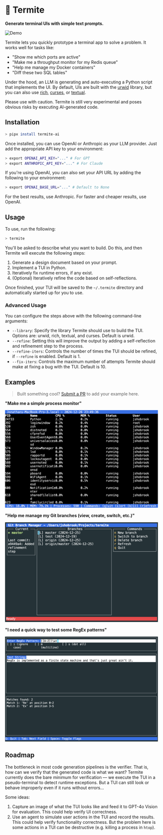 # 🐛 Termite

**Generate terminal UIs with simple text prompts.**

![Demo](assets/demo.gif)

<!--Termite lets you quickly prototype a terminal app to help solve a problem. It works well for tasks like:-->

Termite lets you quickly prototype a terminal app to solve a problem. It works well for tasks like:

- "Show me which ports are active"
- "Make me a throughput monitor for my Redis queue"
- "Help me manage my Docker containers"
- "Diff these two SQL tables"

Under the hood, an LLM is generating and auto-executing a Python script that implements the UI. By default, UIs are built with the [urwid](https://urwid.org/) library, but you can also use [rich](https://rich.readthedocs.io/en/latest/), [curses](https://docs.python.org/3/library/curses.html), or [textual](https://textual.textualize.io/).

Please use with caution. Termite is still very experimental and poses obvious risks by executing AI-generated code.

## Installation

```bash
> pipx install termite-ai
```

Once installed, you can use OpenAI or Anthropic as your LLM provider. Just add the appropriate API key to your environment:

```bash
> export OPENAI_API_KEY="..." # For GPT
> export ANTHROPIC_API_KEY="..." # For Claude
```

If you're using OpenAI, you can also set your API URL by adding the following to your environment:

```bash
> export OPENAI_BASE_URL="..." # Default to None
```

For the best results, use Anthropic. For faster and cheaper results, use OpenAI.

## Usage

To use, run the following:

```bash
> termite
```

You'll be asked to describe what you want to build. Do this, and then Termite will execute the following steps:

1. Generate a design document based on your prompt.
2. Implement a TUI in Python.
3. Iteratively fix runtime errors, if any exist.
4. (Optional) Iteratively refine the code based on self-reflections.

Once finished, your TUI will be saved to the `~/.termite` directory and automatically started up for you to use.

### Advanced Usage

You can configure the steps above with the following command-line arguments:

- `--library`: Specify the library Termite should use to build the TUI. Options are: urwid, rich, textual, and curses. Default is urwid.
- `--refine`: Setting this will improve the output by adding a self-reflection and refinement step to the process.
- `--refine-iters`: Controls the number of times the TUI should be refined, if `--refine` is enabled. Default is 1.
- `--fix-iters`: Controls the maximum number of attempts Termite should make at fixing a bug with the TUI. Default is 10.

## Examples

> Built something cool? [Submit a PR](https://github.com/shobrook/termite/pulls) to add your example here.

**"Make me a simple process monitor"**

![Process](./assets/process.png)

**"Help me manage my Git branches (view, create, switch, etc.)"**

![Git](./assets/git.png)

**"I need a quick way to test some RegEx patterns"**

![RegEx](./assets/regex.png)

## Roadmap

The bottleneck in most code generation pipelines is the verifier. That is, how can we verify that the generated code is what we want? Termite currently does the bare minimum for verification –– we execute the TUI in a pseudo-terminal to detect runtime exceptions. But a TUI can still look or behave improperly even if it runs without errors...

Some ideas:

1. Capture an image of what the TUI looks like and feed it to GPT-4o Vision for evaluation. This could help verify UI correctness.
2. Use an agent to simulate user actions in the TUI and record the results. This could help verify functionality correctness. But the problem here is some actions in a TUI can be destructive (e.g. killing a process in `htop`).
